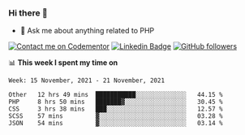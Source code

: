 ### Hi there 👋

<!--
**mustafaculban/mustafaculban** is a ✨ _special_ ✨ repository because its `README.md` (this file) appears on your GitHub profile.

Here are some ideas to get you started:

- 🌱 I’m currently learning ...
- 👯 I’m looking to collaborate on ...
- 🤔 I’m looking for help with ...
- 📫 How to reach me: ...
- 😄 Pronouns: ...
- ⚡ Fun fact: ...

-->
- 💬 Ask me about anything related to PHP

[![Contact me on Codementor](https://www.codementor.io/m-badges/karamusluk/book-session.svg)](https://www.codementor.io/@karamusluk?refer=badge)
[![Linkedin Badge](https://img.shields.io/badge/-Mustafa%20Culban-blue?style=social&logo=Linkedin&logoColor=blue&link=https://www.linkedin.com/in/mustafaculban/)](https://www.linkedin.com/in/mustafaculban/) 
[![GitHub followers](https://img.shields.io/github/followers/karamusluk?label=Follow&style=social)](https://github.com/karamusluk/?tab=follow)


📊 **This week I spent my time on**
<!--START_SECTION:waka-->
```text
Week: 15 November, 2021 - 21 November, 2021

Other   12 hrs 49 mins  ███████████░░░░░░░░░░░░░░   44.15 % 
PHP     8 hrs 50 mins   ███████▓░░░░░░░░░░░░░░░░░   30.45 % 
CSS     3 hrs 38 mins   ███░░░░░░░░░░░░░░░░░░░░░░   12.57 % 
SCSS    57 mins         ▓░░░░░░░░░░░░░░░░░░░░░░░░   03.28 % 
JSON    54 mins         ▓░░░░░░░░░░░░░░░░░░░░░░░░   03.14 % 
```
<!--END_SECTION:waka-->


